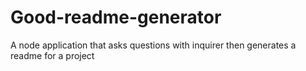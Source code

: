 # Good-readme-generator
A node application that asks questions with inquirer then generates a readme for a project
